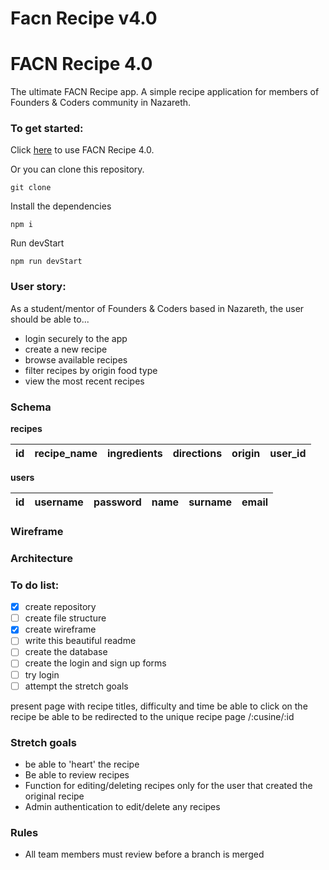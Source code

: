 # Facn Recipe v4.0


# FACN Recipe 4.0
The ultimate FACN Recipe app.
A simple recipe application for members of Founders & Coders community in Nazareth.

### To get started:
Click [here](https://facnrecipev4.herokuapp.com) to use FACN Recipe 4.0.

Or you can clone this repository.
```
git clone
```
Install the dependencies
```
npm i
```
Run devStart
```
npm run devStart
```

### User story:
As a student/mentor of Founders & Coders based in Nazareth, the user should be able to...
+ login securely to the app
+ create a new recipe
+ browse available recipes
+ filter recipes by origin food type
+ view the most recent recipes

### Schema
**recipes**

| id  | recipe_name    | ingredients | directions | origin | user_id |
| --- | ------------ | ------ | -------- | ------- | ------- |

**users**

| id  |  username | password | name | surname | email |
| --- |:-----:|:-----:|:-----:|:-------:|:-----:|


### Wireframe



### Architecture



### To do list:   
- [x] create repository
- [ ] create file structure
- [x] create wireframe
- [ ] write this beautiful readme
- [ ] create the database
- [ ] create the login and sign up forms
- [ ] try login
- [ ] attempt the stretch goals

present page with recipe titles, difficulty and time
be able to click on the recipe
be able to be redirected to the unique recipe page /:cusine/:id

### Stretch goals
- be able to 'heart' the recipe
- Be able to review recipes
- Function for editing/deleting recipes only for the user that created the original recipe
- Admin authentication to edit/delete any recipes

### Rules
- All team members must review before a branch is merged
